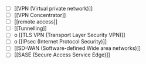 - [ ] [[VPN (Virtual private network)]]
- [ ] [[VPN Concentrator]]
- [ ] [[remote access]]
- [ ] [[Tunnelling]]
- [ ] o [[TLS VPN (Transport Layer Security VPN)]]
- [ ] o [[IPsec (Internet Protocol Security)]]
- [ ] [[SD-WAN (Software-defined Wide area networks)]]
- [ ] [[SASE (Secure Access Service Edge)]]